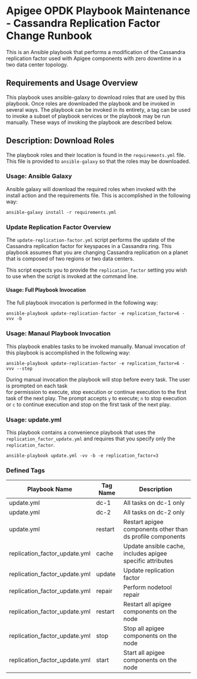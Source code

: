 # Apigee OPDK Playbook Maintenance - Cassandra Replication Factor Change Runbook

This is an Ansible playbook that performs a modification of the Cassandra replication factor used 
with Apigee components with zero downtime in a two data center topology. 

## Requirements and Usage Overview

This playbook uses ansible-galaxy to download roles that are used by this playbook. Once roles are 
downloaded the playbook and be invoked in several ways. The playbook can be invoked in its entirety, 
a tag can be used to invoke a subset of playbook services or the playbook may be run manually. These
ways of invoking the playbook are described below. 

## Description: Download Roles 

The playbook roles and their location is found in the  ```requirements.yml``` file. This file is 
provided to ```ansible-galaxy``` so that the roles may be downloaded.

### Usage: Ansible Galaxy 

Ansible galaxy will download the required roles when invoked with the install action and the 
requirements file. This is accomplished in the following way:

```ansible-galaxy install -r requirements.yml```

### Update Replication Factor Overview
 
The ```update-replication-factor.yml``` script performs the update of the Cassandra replication 
factor for keyspaces in a Cassandra ring. This playbook assumes that you are changing Cassandra 
replication on a planet that is composed of two regions or two data centers. 

This script expects you to provide the ```replication_factor``` setting you wish to use when the 
script is invoked at the command line. 

#### Usage: Full Playbook Invocation
 
The full playbook invocation is performed in the following way: 

    ansible-playbook update-replication-factor -e replication_factor=6 -vvv -b 
    
### Usage: Manaul Playbook Invocation

This playbook enables tasks to be invoked manually. Manual invocation of this playbook is 
accomplished in the following way: 
 
    ansible-playbook update-replication-factor -e replication_factor=6 -vvv --step
    
During manual invocation the playbook will stop before every task. The user is prompted on each task  
for permission to execute, stop execution or continue execution to the first task of the next play. 
The prompt accepts ```y``` to execute; ```n``` to stop execution or ```c``` to continue execution 
and stop on the first task of the next play. 

### Usage: update.yml 
This playbook contains a convenience playbook that uses the ```replication_factor_update.yml```
 and requires that you specify only the ```replication_factor```.

```ansible-playbook update.yml -vv -b -e replication_factor=3```

### Defined Tags 
Playbook Name | Tag Name | Description 
--- | --- | ----
update.yml | dc-1 | All tasks on dc-1 only
update.yml | dc-2 | All tasks on dc-2 only
update.yml | restart | Restart apigee components other than ds profile components
replication_factor_update.yml | cache | Update ansible cache, includes apigee specific attributes
replication_factor_update.yml | update | Update replication factor
replication_factor_update.yml | repair | Perform nodetool repair
replication_factor_update.yml | restart | Restart all apigee components on the node
replication_factor_update.yml | stop | Stop all apigee components on the node
replication_factor_update.yml | start | Start all apigee components on the node
